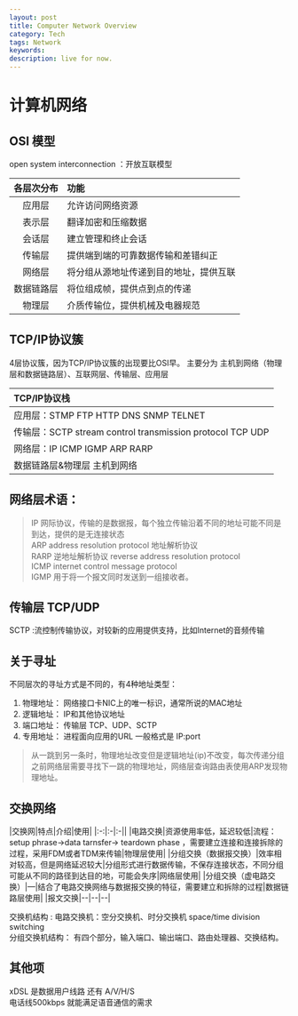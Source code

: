 ```yaml
---
layout: post
title: Computer Network Overview 
category: Tech
tags: Network
keywords: 
description: live for now.
---
```


# 计算机网络

## OSI 模型
open system interconnection ：开放互联模型   

|各层次分布|功能|
|:-:|:-|
|应用层|允许访问网络资源|
|表示层|翻译加密和压缩数据|
|会话层|建立管理和终止会话|
|传输层|提供端到端的可靠数据传输和差错纠正|
|网络层|将分组从源地址传递到目的地址，提供互联|
|数据链路层|将位组成帧，提供点到点的传递|
|物理层|介质传输位，提供机械及电器规范|

## TCP/IP协议簇  

4层协议簇，因为TCP/IP协议簇的出现要比OSI早。
主要分为 主机到网络（物理层和数据链路层）、互联网层、传输层、应用层  

|TCP/IP协议栈|
|:-|
|应用层：STMP FTP HTTP DNS SNMP TELNET|
|传输层：SCTP stream control transmission protocol TCP UDP|
|网络层：IP ICMP IGMP ARP RARP|
|数据链路层&物理层 主机到网络|   

## 网络层术语：
> IP 网际协议，传输的是数据报，每个独立传输沿着不同的地址可能不同是到达，提供的是无连接状态  
> ARP address resolution protocol 地址解析协议  
> RARP 逆地址解析协议 reverse address resolution protocol  
> ICMP internet control message protocol   
> IGMP 用于将一个报文同时发送到一组接收者。  








## 传输层 TCP/UDP  
SCTP :流控制传输协议，对较新的应用提供支持，比如Internet的音频传输  


## 关于寻址  
不同层次的寻址方式是不同的，有4种地址类型：  
1. 物理地址： 网络接口卡NIC上的唯一标识，通常所说的MAC地址  
2. 逻辑地址： IP和其他协议地址  
3. 端口地址： 传输层 TCP、UDP、SCTP   
4. 专用地址： 进程面向应用的URL  一般格式是 IP:port   
 
> 从一跳到另一条时，物理地址改变但是逻辑地址(ip)不改变，每次传递分组之前网络层需要寻找下一跳的物理地址，网络层查询路由表使用ARP发现物理地址。
  
## 交换网络     

|交换网|特点|介绍|使用|
|:-:|:-|:-||
|电路交换|资源使用率低，延迟较低|流程：setup phrase->data tarnsfer-> teardown phase ，需要建立连接和连接拆除的过程，采用FDM或者TDM来传输|物理层使用|
|分组交换（数据报交换）|效率相对较高，但是网络延迟较大|分组形式进行数据传输，不保存连接状态，不同分组可能从不同的路径到达目的地，可能会失序|网络层使用|
|分组交换（虚电路交换）|—|结合了电路交换网络与数据报交换的特征，需要建立和拆除的过程|数据链路层使用|
|报文交换|--|--|--|

交换机结构 :
电路交换机：空分交换机、时分交换机 space/time division switching      
分组交换机结构： 有四个部分，输入端口、输出端口、路由处理器、交换结构。

## 其他项
xDSL 是数据用户线路 还有 A/V/H/S      
电话线500kbps 就能满足语音通信的需求  




<!-- <meta http-equiv="refresh" content="5">  -->
